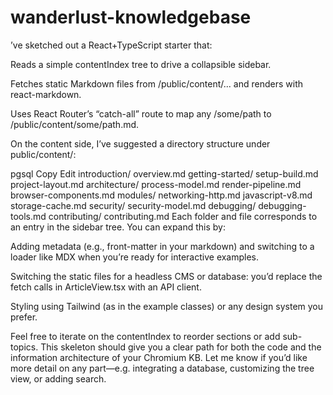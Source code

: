 # wanderlust-knowledgebase

’ve sketched out a React+TypeScript starter that:

Reads a simple contentIndex tree to drive a collapsible sidebar.

Fetches static Markdown files from /public/content/... and renders with react-markdown.

Uses React Router’s “catch-all” route to map any /some/path to /public/content/some/path.md.

On the content side, I’ve suggested a directory structure under public/content/:

pgsql
Copy
Edit
introduction/
  overview.md
getting-started/
  setup-build.md
  project-layout.md
architecture/
  process-model.md
  render-pipeline.md
  browser-components.md
modules/
  networking-http.md
  javascript-v8.md
  storage-cache.md
security/
  security-model.md
debugging/
  debugging-tools.md
contributing/
  contributing.md
Each folder and file corresponds to an entry in the sidebar tree. You can expand this by:

Adding metadata (e.g., front-matter in your markdown) and switching to a loader like MDX when you’re ready for interactive examples.

Switching the static files for a headless CMS or database: you’d replace the fetch calls in ArticleView.tsx with an API client.

Styling using Tailwind (as in the example classes) or any design system you prefer.

Feel free to iterate on the contentIndex to reorder sections or add sub-topics. This skeleton should give you a clear path for both the code and the information architecture of your Chromium KB. Let me know if you’d like more detail on any part—e.g. integrating a database, customizing the tree view, or adding search.